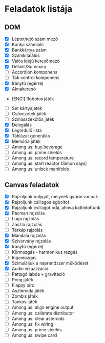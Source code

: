 # Feladatok listája

## DOM

- [x] Léptethető szám mező
- [x] Karika számláló
- [x] Bankkártya szám
- [x] Számkitalálós
- [x] Valós idejű keresőmező
- [x] Details/Summary
- [ ] Accordion komponens
- [ ] Tab control komponens
- [x] Iránytű (egérre)
- [x] Aknakereső
- [ENG!] Robotos játék
- [ ] Set kártyajáték
- [ ] Csővezeték játék
- [ ] Színösszekötős játék
- [x] Delegálás
- [x] Legördülő lista
- [x] Táblázat generálás
- [x] Memória játék
- [ ] Among us: buy beverage
- [ ] Among us: prime shields
- [ ] Among us: record temperature
- [ ] Among us: start reactor (Simon says)
- [ ] Among us: unlock manifolds

## Canvas feladatok

- [x] Rajzoljunk bolygót, melynek gyűrűi vannak
- [x] Rajzoljunk csillagos égboltot
- [x] Rajzoljunk csillagot oda, ahova kattintottunk
- [x] Pacman rajzolás
- [ ] Logo rajzolás
- [ ] Zászló rajzolás
- [ ] Térkép rajzolás
- [x] Mandala rajzolás
- [x] Szivárvány rajzolás
- [x] Iránytű (egérre)
- [ ] Körmozgás - harmonikus rezgés
- [ ] Ingamozgás
- [x] Szimuláljuk a naprendszer működését
- [x] Audio vizualizáció
- [ ] Pattogó labda + gravitáció
- [ ] Pong játék
- [ ] Flappy bird
- [ ] Aszteroida játék
- [ ] Zombis játék
- [ ] Tankos játék
- [ ] Among us: align engine output
- [ ] Among us: calibrate distributor
- [ ] Among us: clear asteroids
- [ ] Among us: fix wiring
- [ ] Among us: prime shields
- [ ] Among us: swipe card

